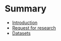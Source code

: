 # Summary

* [Introduction](README.md)
* [Request for research](request.md)
* [Datasets](datasets.md)

